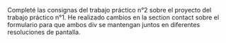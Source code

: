 Completé las consignas del trabajo práctico n°2 sobre el proyecto del trabajo práctico n°1.
He realizado cambios en la section contact sobre el formulario para que ambos div se mantengan juntos en diferentes resoluciones de pantalla.
